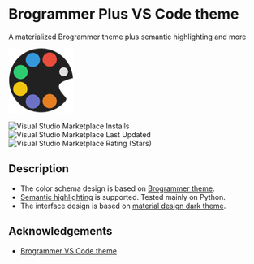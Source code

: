 # Brogrammer Plus VS Code theme

A materialized Brogrammer theme plus semantic highlighting and more

[![](./icon.png)](https://marketplace.visualstudio.com/items?itemName=jackjyq.brogrammer-plus)

![Visual Studio Marketplace Installs](https://img.shields.io/visual-studio-marketplace/i/jackjyq.brogrammer-plus)
![Visual Studio Marketplace Last Updated](https://img.shields.io/visual-studio-marketplace/last-updated/jackjyq.brogrammer-plus)
![Visual Studio Marketplace Rating (Stars)](https://img.shields.io/visual-studio-marketplace/stars/jackjyq.brogrammer-plus)

## Description

- The color schema design is based on [Brogrammer theme](https://github.com/gerane/VSCodeThemes/tree/master/gerane.Theme-Brogrammer). 
- [Semantic highlighting](https://code.visualstudio.com/api/language-extensions/semantic-highlight-guide) is supported. Tested mainly on Python.
- The interface design is based on [material design dark theme](https://material.io/design/color/dark-theme.html). 

## Acknowledgements

- [Brogrammer VS Code theme](https://github.com/gerane/VSCodeThemes/tree/master/gerane.Theme-Brogrammer)
